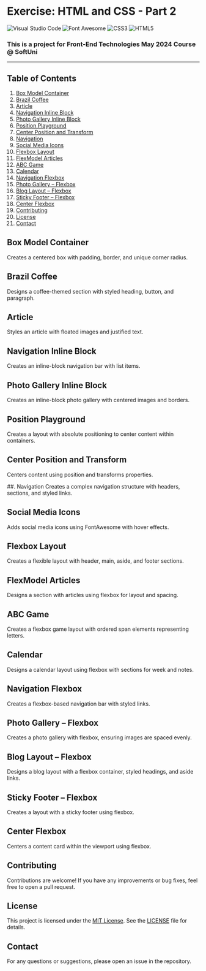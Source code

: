 # Exercise: HTML and CSS - Part 2

![Visual Studio Code](https://img.shields.io/badge/Visual_Studio_Code-0078D4?style=for-the-badge&logo=visual%20studio%20code&logoColor=white)
![Font Awesome](https://img.shields.io/badge/Font_Awesome-339AF0?style=for-the-badge&logo=fontawesome&logoColor=white)
![CSS3](https://img.shields.io/badge/CSS3-1572B6?style=for-the-badge&logo=css3&logoColor=white)
![HTML5](https://img.shields.io/badge/HTML5-E34F26?style=for-the-badge&logo=html5&logoColor=white)
### This is a project for Front-End Technologies May 2024 Course @ SoftUni
---
## Table of Contents
1. [Box Model Container](#box-model-container)
2. [Brazil Coffee](#brazil-coffee)
3. [Article](#article)
4. [Navigation Inline Block](#navigation-inline-block)
5. [Photo Gallery Inline Block](#photo-gallery-inline-block)
6. [Position Playground](#position-playground)
7. [Center Position and Transform](#center-position-and-transform)
8. [Navigation](#navigation)
9. [Social Media Icons](#social-media-icons)
10. [Flexbox Layout](#flexbox-layout)
11. [FlexModel Articles](#flexmodel-articles)
12. [ABC Game](#abc-game)
13. [Calendar](#calendar)
14. [Navigation Flexbox](#1navigation-flexbox)
15. [Photo Gallery – Flexbox](#photo-gallery-–-flexbox)
16. [Blog Layout – Flexbox](#blog-layout-–-flexbox)
17. [Sticky Footer – Flexbox](#sticky-footer-–-flexbox)
18. [Center Flexbox](#center-flexbox)
19. [Contributing](#Contributing)
20. [License](#License)
21. [Contact](#Contact)

## Box Model Container
Creates a centered box with padding, border, and unique corner radius.

## Brazil Coffee
Designs a coffee-themed section with styled heading, button, and paragraph.

## Article
Styles an article with floated images and justified text. 

## Navigation Inline Block
Creates an inline-block navigation bar with list items.

## Photo Gallery Inline Block
Creates an inline-block photo gallery with centered images and borders.

## Position Playground
Creates a layout with absolute positioning to center content within containers.

## Center Position and Transform
Centers content using position and transforms properties.

##. Navigation
Creates a complex navigation structure with headers, sections, and styled links.

## Social Media Icons
Adds social media icons using FontAwesome with hover effects.

## Flexbox Layout
Creates a flexible layout with header, main, aside, and footer sections.

## FlexModel Articles
Designs a section with articles using flexbox for layout and spacing.

## ABC Game
Creates a flexbox game layout with ordered span elements representing letters.

## Calendar
Designs a calendar layout using flexbox with sections for week and notes.

## Navigation Flexbox
Creates a flexbox-based navigation bar with styled links.

## Photo Gallery – Flexbox
Creates a photo gallery with flexbox, ensuring images are spaced evenly.

## Blog Layout – Flexbox
Designs a blog layout with a flexbox container, styled headings, and aside links.

## Sticky Footer – Flexbox
Creates a layout with a sticky footer using flexbox.

## Center Flexbox
Centers a content card within the viewport using flexbox.

## Contributing
Contributions are welcome! If you have any improvements or bug fixes, feel free to open a pull request.

## License
This project is licensed under the [MIT License](LICENSE). See the [LICENSE](LICENSE) file for details.

## Contact
For any questions or suggestions, please open an issue in the repository.
